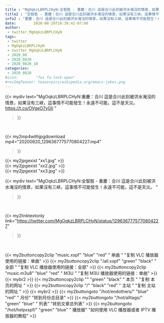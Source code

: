 ```yaml
---
title : "MgOqkzLBRPLCHyN:全智胜 - 重慶：合川 這是合川此刻被洪水淹沒的情景，如果沒有三峽，這事情不可能發生！永遠不可能，這不是天災。 "
title2 : "全智胜 - 重慶：合川 這是合川此刻被洪水淹沒的情景，如果沒有三峽，這事情不可能發生！永遠不可能，這不是天災。 "
info2 : "重慶：合川 這是合川此刻被洪水淹沒的情景，如果沒有三峽，這事情不可能發生！永遠不可能，這不是天災。 https://t.co/OVgeO7yGIi "
date:        2020-08-20T10:38:42-07:00
author:
 - twitter_MgOqkzLBRPLCHyN
tags:
 - twitter
 - MgOqkzLBRPLCHyN
 - twitter_MgOqkzLBRPLCHyN
 - 2020_08
 - 2020_0820
 - 2020_0820_10
categories:
 - 2020_0820
#icon:        "fas fa-lock-open"
#resImgTeaser: teaserpics/wikipedia.org/emacs-jokes.png
---
```


{{< mydiv text="MgOqkzLBRPLCHyN:重慶：合川 這是合川此刻被洪水淹沒的情景，如果沒有三峽，這事情不可能發生！永遠不可能，這不是天災。 https://t.co/OVgeO7yGIi "
>}}
<br>


{{< my2mp4withjpgdownload mp4="20200820_1296367775770804227.mp4"
>}}

{{< my2jpgexist "xx1.jpg" >}}<br>
{{< my2jpgexist "xx2.jpg" >}}<br>
{{< my2jpgexist "xx3.jpg" >}}<br>



{{< mydiv text="MgOqkzLBRPLCHyN:全智胜 - 重慶：合川 這是合川此刻被洪水淹沒的情景，如果沒有三峽，這事情不可能發生！永遠不可能，這不是天災。 "
>}}
<br>

{{< my2linktextonly link="https://twitter.com/MgOqkzLBRPLCHyN/status/1296367775770804227"
>}}


<br>

{{< my2buttoncopy2clip "music.xspf"        "blue"   "red"    " 单曲 "  "复制 VLC 播放器使用的链接：单曲" >}} {{< my2buttoncopy2clip "/all.xspf"         "green"  "black"  " 全部 "  "复制 VLC 播放器使用的链接：全部" >}} {{< my2buttoncopy2clip "music.m3u8"        "blue"   "red"    " M3U  "    "复制 M3U 播放器使用的链接：单曲" >}} {{< mybr2 >}} {{< my2buttoncopy2clip ""                  "green"  "black"  " 本页 "    "复制 本页的网址 " >}} {{< my2buttoncopy2clip "/"                 "black"  "red"    " 主站 "    "复制 主站的网址 " >}} {{< mybr2 >}} {{< my2buttongoto      "/hot/endothers/"   "blue"   "red"    " 月份"   "转到月份总目录" >}} {{< my2buttongoto      "/hot/alltags/"     "green"  "blue"   " 列表"   "转到文章总列表" >}} {{< my2buttongoto      "/hot/helpxspf/"    "green"  "blue"   " 播放器" "如何使用 VLC 播放器或者 IPTV 播放器的教程" >}} 
